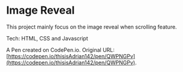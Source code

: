 # Image Reveal

This project mainly focus on the image reveal when scrolling feature.

Tech: HTML, CSS and Javascript

A Pen created on CodePen.io. Original URL: [https://codepen.io/thisisAdrian142/pen/QWPNGPv](https://codepen.io/thisisAdrian142/pen/QWPNGPv).
